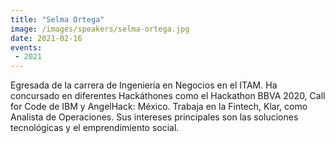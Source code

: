 ```yaml
---
title: "Selma Ortega"
image: /images/speakers/selma-ortega.jpg
date: 2021-02-16
events:
 - 2021
---
```


Egresada de la carrera de Ingeniería en Negocios en el ITAM. Ha concursado en diferentes Hackáthones como el Hackathon BBVA 2020, Call for Code de IBM y AngelHack: México. Trabaja en la Fintech, Klar, como Analista de Operaciones. Sus intereses principales son las soluciones tecnológicas y el emprendimiento social.
